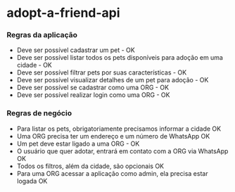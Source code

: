 # adopt-a-friend-api

### Regras da aplicação

- Deve ser possível cadastrar um pet - OK
- Deve ser possível listar todos os pets disponíveis para adoção em uma cidade - OK
- Deve ser possível filtrar pets por suas características - OK
- Deve ser possível visualizar detalhes de um pet para adoção - OK
- Deve ser possível se cadastrar como uma ORG - OK
- Deve ser possível realizar login como uma ORG - OK

### Regras de negócio

- Para listar os pets, obrigatoriamente precisamos informar a cidade OK
- Uma ORG precisa ter um endereço e um número de WhatsApp OK
- Um pet deve estar ligado a uma ORG - OK
- O usuário que quer adotar, entrará em contato com a ORG via WhatsApp OK
- Todos os filtros, além da cidade, são opcionais OK
- Para uma ORG acessar a aplicação como admin, ela precisa estar logada OK

